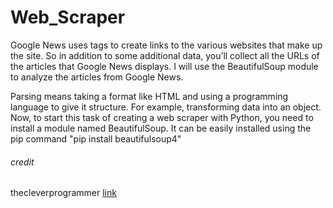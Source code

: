# Web_Scraper

Google News uses tags to create links to the various websites that make up the site. So in addition to some additional data, you’ll collect all the URLs of the articles that Google News displays. I will use the BeautifulSoup module to analyze the articles from Google News.


Parsing means taking a format like HTML and using a programming language to give it structure. 
For example, transforming data into an object. Now, to start this task of creating a web scraper with Python, you need to install a module named BeautifulSoup. It can be easily installed using the pip command "pip install beautifulsoup4"



###### credit
thecleverprogrammer [link](https://thecleverprogrammer.com/2020/10/01/web-scraper-with-python)
